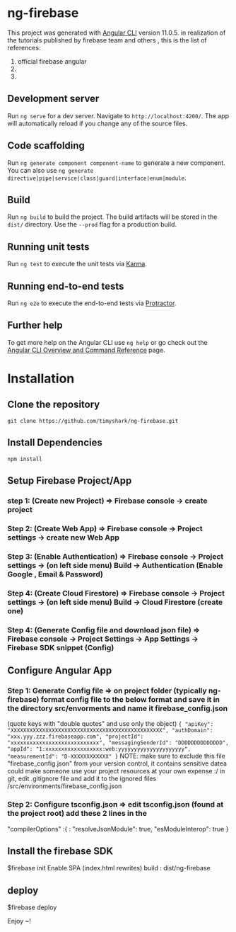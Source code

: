 # ng-firebase

This project was generated with [Angular CLI](https://github.com/angular/angular-cli) version 11.0.5.
in realization of the tutorials published by firebase team and others , this is the list of references:
1. official firebase angular
2. 
3.

## Development server

Run `ng serve` for a dev server. Navigate to `http://localhost:4200/`. The app will automatically reload if you change any of the source files.

## Code scaffolding

Run `ng generate component component-name` to generate a new component. You can also use `ng generate directive|pipe|service|class|guard|interface|enum|module`.

## Build

Run `ng build` to build the project. The build artifacts will be stored in the `dist/` directory. Use the `--prod` flag for a production build.

## Running unit tests

Run `ng test` to execute the unit tests via [Karma](https://karma-runner.github.io).

## Running end-to-end tests

Run `ng e2e` to execute the end-to-end tests via [Protractor](http://www.protractortest.org/).

## Further help

To get more help on the Angular CLI use `ng help` or go check out the [Angular CLI Overview and Command Reference](https://angular.io/cli) page.

# Installation
## Clone the repository
`git clone https://github.com/timyshark/ng-firebase.git`

## Install Dependencies
`npm install`

## Setup Firebase Project/App
### step 1: (Create new Project) => Firebase console -> create project
### Step 2: (Create Web App) => Firebase console -> Project settings -> create new Web App 
### Step 3: (Enable Authentication) => Firebase console -> Project settings -> (on left side menu) Build -> Authentication (Enable Google , Email & Password)
### Step 4: (Create Cloud Firestore) => Firebase console -> Project settings -> (on left side menu) Build -> Cloud Firestore (create one)
### Step 4: (Generate Config file and download json file) => Firebase console -> Project Settings -> App Settings -> Firebase SDK snippet (Config)

## Configure Angular App
### Step 1: Generate Config file => on project folder (typically ng-firebase) format config file to the below format and save it in the directory src/envorments and name it firebase_config.json
(quote keys with "double quotes" and use only the object)
`
{
  "apiKey": "XXXXXXXXXXXXXXXXXXXXXXXXXXXXXXXXXXXXXXXXXXXXXXXX",
  "authDomain": "xxx.yyy.zzz.firebaseapp.com",
  "projectId": "xxxxxxxxxxxxxxxxxxxxxxxxxxxx",
  "messagingSenderId": "DDDDDDDDDDDDDD",
  "appId": "1:xxxxxxxxxxxxxxxxxx:web:yyyyyyyyyyyyyyyyyyyyy",
  "measurementId": "D-XXXXXXXXXXXX"
}
`
NOTE: make sure to exclude this file "firebase_config.json" from your version control, it contains sensitive datea could make someone use your project resources at your own expense :/
in git, edit .gitignore file and add it to the ignored files 
/src/environments/firebase_config.json

### Step 2: Configure tsconfig.json => edit tsconfig.json (found at the project root) add these 2 lines in the 
 "compilerOptions" :{
    :
    "resolveJsonModule": true,
    "esModuleInterop": true
 }


## Install the firebase SDK
$firebase init
Enable SPA (index.html rewrites)
build : dist/ng-firebase

## deploy 
$firebase deploy

Enjoy ~!
